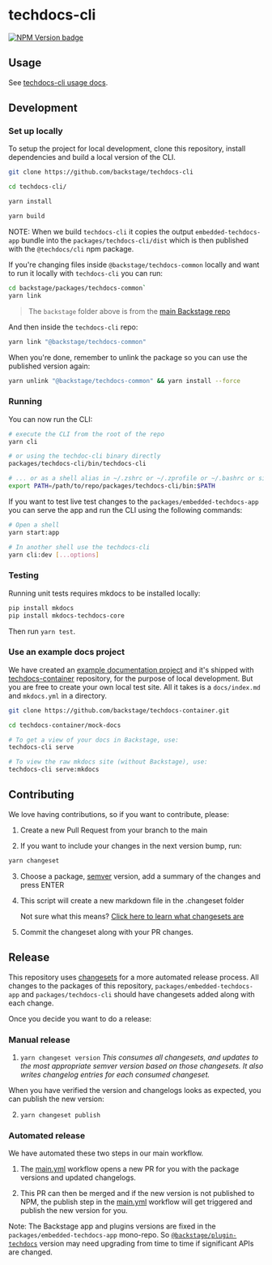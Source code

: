 # techdocs-cli

[![NPM Version badge](https://img.shields.io/npm/v/@techdocs/cli)](https://www.npmjs.com/package/@techdocs/cli)

## Usage

See [techdocs-cli usage docs](docs/README.md).

## Development

### Set up locally

To setup the project for local development, clone this repository, install
dependencies and build a local version of the CLI.

```sh
git clone https://github.com/backstage/techdocs-cli

cd techdocs-cli/

yarn install

yarn build
```

NOTE: When we build `techdocs-cli` it copies the output `embedded-techdocs-app`
bundle into the `packages/techdocs-cli/dist` which is then published with the
`@techdocs/cli` npm package.

If you're changing files inside `@backstage/techdocs-common` locally and want to run it locally with `techdocs-cli` you can run:

```sh
cd backstage/packages/techdocs-common`
yarn link
```

> The `backstage` folder above is from the [main Backstage repo](https://github.com/backstage/backstage)

And then inside the `techdocs-cli` repo:

```sh
yarn link "@backstage/techdocs-common"
```

When you're done, remember to unlink the package so you can use the published version again:

```sh
yarn unlink "@backstage/techdocs-common" && yarn install --force
```

### Running

You can now run the CLI:

```sh
# execute the CLI from the root of the repo
yarn cli

# or using the techdoc-cli binary directly
packages/techdocs-cli/bin/techdocs-cli

# ... or as a shell alias in ~/.zshrc or ~/.zprofile or ~/.bashrc or similar
export PATH=/path/to/repo/packages/techdocs-cli/bin:$PATH
```

If you want to test live test changes to the `packages/embedded-techdocs-app`
you can serve the app and run the CLI using the following commands:

```sh
# Open a shell
yarn start:app

# In another shell use the techdocs-cli
yarn cli:dev [...options]
```

### Testing

Running unit tests requires mkdocs to be installed locally:

```sh
pip install mkdocs
pip install mkdocs-techdocs-core
```

Then run `yarn test`.

### Use an example docs project

We have created an [example documentation project](https://github.com/backstage/techdocs-container/tree/main/mock-docs) and it's shipped with [techdocs-container](https://github.com/backstage/techdocs-container) repository, for the purpose of local development. But you are free to create your own local test site. All it takes is a `docs/index.md` and `mkdocs.yml` in a directory.

```sh
git clone https://github.com/backstage/techdocs-container.git

cd techdocs-container/mock-docs

# To get a view of your docs in Backstage, use:
techdocs-cli serve

# To view the raw mkdocs site (without Backstage), use:
techdocs-cli serve:mkdocs
```

## Contributing

We love having contributions, so if you want to contribute, please:

1. Create a new Pull Request from your branch to the main

2. If you want to include your changes in the next version bump, run:

```sh
yarn changeset
```

3. Choose a package, [semver](https://semver.org/) version, add a summary of the changes and press ENTER

4. This script will create a new markdown file in the .changeset folder

   Not sure what this means? [Click here to learn what changesets are](https://github.com/changesets/changesets/blob/master/docs/adding-a-changeset.md)

5. Commit the changeset along with your PR changes.

## Release

This repository uses [changesets](https://github.com/atlassian/changesets) for a more automated release process. All changes to the packages of this repository, `packages/embedded-techdocs-app` and `packages/techdocs-cli` should have changesets added along with each change.

Once you decide you want to do a release:

### Manual release

1. `yarn changeset version`
   _This consumes all changesets, and updates to the most appropriate semver version based on those changesets. It also writes changelog entries for each consumed changeset._

When you have verified the version and changelogs looks as expected, you can publish the new version:

2. `yarn changeset publish`

### Automated release

We have automated these two steps in our main workflow.

1. The [main.yml](https://github.com/backstage/techdocs-cli/blob/main/.github/workflows/main.yml#L41) workflow opens a new PR for you with the package versions and updated changelogs.

2. This PR can then be merged and if the new version is not published to NPM, the publish step in the [main.yml](https://github.com/backstage/techdocs-cli/blob/main/.github/workflows/main.yml#L41) workflow will get triggered and publish the new version for you.

Note: The Backstage app and plugins versions are fixed in the `packages/embedded-techdocs-app` mono-repo. So [`@backstage/plugin-techdocs`](https://github.com/backstage/techdocs-cli/blob/main/packages/embedded-techdocs-app/package.json) version may need upgrading from time to time if significant APIs are changed.
